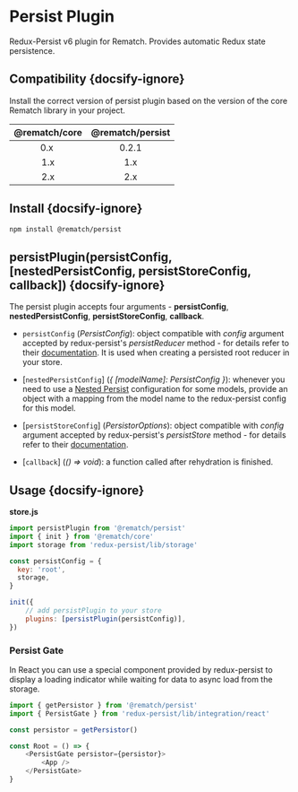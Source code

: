 # Persist Plugin

Redux-Persist v6 plugin for Rematch. Provides automatic Redux state persistence.

## Compatibility {docsify-ignore}

Install the correct version of persist plugin based on the version of the core Rematch library in your project.

|         @rematch/core  | @rematch/persist  |
| :--------------------: | :----: |
| 0.x ‎                   |   0.2.1  |
| 1.x                    |    1.x   |
| 2.x                    |    2.x   |

## Install {docsify-ignore}

```bash
npm install @rematch/persist
```

## persistPlugin(persistConfig, [nestedPersistConfig, persistStoreConfig, callback]) {docsify-ignore}

The persist plugin accepts four arguments - **persistConfig**, **nestedPersistConfig**, **persistStoreConfig**, **callback**.

- `persistConfig` (_PersistConfig_): object compatible with _config_ argument accepted by redux-persist's _persistReducer_ method - for details refer to their [documentation](https://github.com/rt2zz/redux-persist#persistreducerconfig-reducer). It is used when creating a persisted root reducer in your store.

- [`nestedPersistConfig`] (_{ [modelName]: PersistConfig }_): whenever you need to use a [Nested Persist](https://github.com/rt2zz/redux-persist#nested-persists) configuration for some models, provide an object with a mapping from the model name to the redux-persist config for this model.

- [`persistStoreConfig`] (_PersistorOptions_): object compatible with _config_ argument accepted by redux-persist's _persistStore_ method - for details refer to their [documentation](https://github.com/rt2zz/redux-persist#persiststorestore-config-callback).

- [`callback`] (_() => void_): a function called after rehydration is finished.

## Usage {docsify-ignore}

**store.js**

```javascript
import persistPlugin from '@rematch/persist'
import { init } from '@rematch/core'
import storage from 'redux-persist/lib/storage'

const persistConfig = {
  key: 'root',
  storage,
}

init({
    // add persistPlugin to your store
	plugins: [persistPlugin(persistConfig)],
})
```

### Persist Gate

In React you can use a special component provided by redux-persist to display a loading indicator while waiting for data to async load from the storage.

```javascript
import { getPersistor } from '@rematch/persist'
import { PersistGate } from 'redux-persist/lib/integration/react'

const persistor = getPersistor()

const Root = () => {
	<PersistGate persistor={persistor}>
		<App />
	</PersistGate>
}
```
